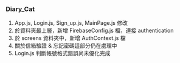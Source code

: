 ### Diary_Cat
1. App.js, Login.js, Sign_up.js, MainPage.js 修改
2. 於資料夾最上層，新增 FirebaseConfig.js 檔，連接 authentication
3. 於 screens 資料夾中，新增 AuthContext.js 檔
4. 關於信箱驗證 & 忘記密碼這部分仍在處理中
5. Login.js 判斷帳號格式錯誤尚未優化完成
